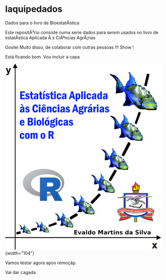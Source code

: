 # laquipedados

Dados para o livro de BioestatÃ­stica

Este repositÃ³rio consiste numa serie dados para serem usados no livro de estatÃ­stica Aplicada Ã s CiÃªncias AgrÃ¡rias

Gostei Muito disso, de colaborar com outras pessoas !!! Show !

Está ficando bom. Vou incluir a capa

![](images/Capa%20de%20Esta%20Pesqueira_3.png){width="104"}

Vamos testar agora apos remoçãp.

Vai dar cagada
